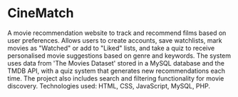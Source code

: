 # CineMatch

A movie recommendation website to track and recommend films based on user preferences.  Allows users to create accounts, save watchlists, mark movies as "Watched" or add to "Liked" lists, and take a quiz to receive personalised movie suggestions based on genre and keywords. The system uses data from 'The Movies Dataset' stored in a MySQL database and the TMDB API, with a quiz system that generates new recommendations each time. The project also includes search and filtering functionality for movie discovery. Technologies used: HTML, CSS, JavaScript, MySQL, PHP.
